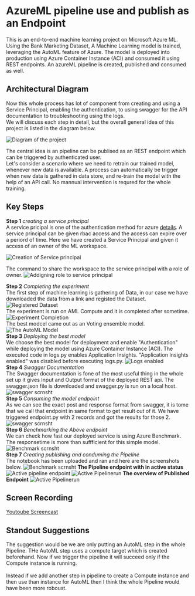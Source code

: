# AzureML pipeline use and publish as an Endpoint

This is an end-to-end machine learning project on Microsoft Azure ML. Using the Bank Marketing Dataset, A Machine Learning model is trained, leveraging the AutoML feature of Azure. The model is deployed into production using Azure Container Instance (ACI) and consumed it using REST endpoints. An azureML pipeline is created, published and consumed as well.

## Architectural Diagram

Now this whole process has lot of component from creating and using a Service Principal, enabling the authentication, to using swagger for the API documentation to troubleshooting using the logs. <br>
We will discuss each step in detail, but the overall general idea of this project is listed in the diagram below. <br>

![Diagram of the project](./scrnshts/diagram.png)


The central idea is an pipeline can be publised as an REST endpoint which can be triggered by authenticated user. <br>
Let's consider a scenario where we need to retrain our trained model, whenever new data is available. A process can automatically be trigger when new data is gathered in data store, and re-train the model with the help of an API call. No mannual intervention is requred for the whole training. <br>

## Key Steps

**Step 1** *creating a service principal*<br>
A service pricipal is one of the authentication method for azure [details](https://docs.microsoft.com/en-us/azure/active-directory/develop/app-objects-and-service-principals). A service principal can be given rbac access and the access can expire over a periord of time. Here we have created a Service Principal and given it access of an owner of the ML workspace.

![Creation of Service principal](./scrnshts/SP_Creation.JPG)

The command to share the workspace to the service principal with a role of owner.
![Addigning role to service principal](./scrnshts/workspace_share.JPG)

**Step 2** *Completing the experiment*<br>
The first step of machine learning is gathering of Data, in our case we have downloaded the data from a link and registed the Dataset. <br>
![Registered Dataset](./scrnshts/Dataset.JPG)
<br>
The experiment is run on AML Compute and it is completed after sometime.
![Experiment Completion](./scrnshts/experiment_finished.JPG)
<br>
The best modcel came out as an Voting ensemble model.
![The AutoML Model](./scrnshts/Model.JPG)
<br>
**Step 3** *Deploying the best model*<br>
We choose the best model for deployment and enable "Authentication" while deploying the model using Azure Container Instance (ACI). The executed code in logs.py enables Application Insights. "Application Insights enabled" was disabled before executing logs.py.
![Logs enabled](./scrnshts/insights_enabled.JPG)
<br>
**Step 4** *Swagger Documentation*<br>
The Swagger documentation is fone of the most useful thing in the whole set up it gives Input and Output format of the deployed REST api. The swagger.json file is downloaded and swagger.py is run on a local host.
![swagger scrnsht](./scrnshts/swagger.png)
<br>
**Step 5** *Consuming the model endpoint* <br>
As we can see the exact post and response format from swagger, it is tome that we call that endpoint in same format to get result out of it. We have triggered endpoint.py with 2 records and got the results for those 2.<br>
![swagger scrnsht](./scrnshts/endpoint.JPG)
<br>
**Step 6** *Benchmarking the Above endpoint* <br>
We can check how fast our deployed service is using Azure Benchmark. The responsetime is more than suffficient for this simple model.
![Benchmark scrnsht](./scrnshts/benchmark.JPG)
<br>
**Step 7** *Creating publishing and conduming the Pipeline* <br>
The notebook has been uploaded and ran and here are the screenshots below.
![Benchmark scrnsht](./scrnshts/pipeline.JPG)
**The Pipeline endpoint with in active status**
![Active pipeline endpoint](./scrnshts/PipelineEP.JPG)
![Active Pipelinerun](./scrnshts/Pipeline3.JPG)
**The overview of Published Endpoint**
![Active Pipelinerun](./scrnshts/published_pipeline_overview.JPG)



## Screen Recording
[Youtoube Screencast](https://youtu.be/z5YAJNxYWqc)

## Standout Suggestions
The suggestion would be we are only putting an AutoML step in the whole Pipeline. THe AutoML step uses a compute target which is created beforehand. Now if we trigger the pipeline it will succeed only if the Compute instance is running.<br>
<br>
Instead if we add another step in pipeline to create a Compute instance and then use than instance for AutoML then I think the whole Pipeline would have been more roboust.

